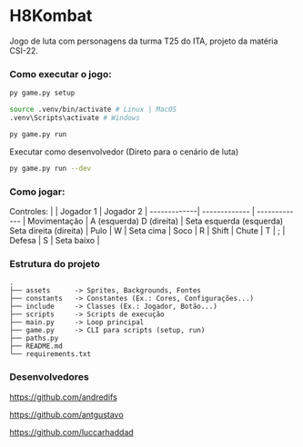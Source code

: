 # H8Kombat
Jogo de luta com personagens da turma T25 do ITA, projeto da matéria CSI-22.

### Como executar o jogo:
```bash
py game.py setup

source .venv/bin/activate # Linux | MacOS
.venv\Scripts\activate # Windows

py game.py run
```

Executar como desenvolvedor (Direto para o cenário de luta)
```bash
py game.py run --dev
```

### Como jogar:
Controles:
|            |   Jogador 1   |   Jogador 2   |
-------------| ------------- | ------------- |
Movimentação | A (esquerda) D (direita)  | Seta esquerda (esquerda) Seta direita (direita)  |
Pulo         | W  | Seta cima |
Soco         | R  | Shift  |
Chute        | T  | ;  |
Defesa       | S  | Seta baixo  |


### Estrutura do projeto
```
.
├── assets      -> Sprites, Backgrounds, Fontes
├── constants   -> Constantes (Ex.: Cores, Configurações...)
├── include     -> Classes (Ex.: Jogador, Botão...)
├── scripts     -> Scripts de execução
├── main.py     -> Loop principal
├── game.py     -> CLI para scripts (setup, run)
├── paths.py
├── README.md
└── requirements.txt
```

### Desenvolvedores
https://github.com/andredifs

https://github.com/antgustavo

https://github.com/luccarhaddad
